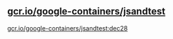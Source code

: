 
[gcr.io/google-containers/jsandtest](https://hub.docker.com/r/anjia0532/google-containers.jsandtest/tags/)
-----


[gcr.io/google-containers/jsandtest:dec28](https://hub.docker.com/r/anjia0532/google-containers.jsandtest/tags/)


